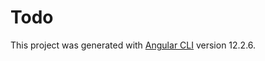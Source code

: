 # Todo

This project was generated with [Angular CLI](https://github.com/angular/angular-cli) version 12.2.6.

